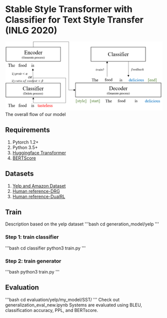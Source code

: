 # Stable Style Transformer with Classifier for Text Style Transfer (INLG 2020)
![model](./image/our_model.png)
The overall flow of our model

## Requirements
1. Pytorch 1.2+
2. Python 3.5+
3. [Huggingface Transformer](https://github.com/huggingface/transformers)
4. [BERTScore](https://pypi.org/project/bert-score/)

## Datasets
1. [Yelp and Amazon Dataset](https://github.com/lijuncen/Sentiment-and-Style-Transfer)
2. [Human reference-DRG](https://github.com/lijuncen/Sentiment-and-Style-Transfer/tree/master/data)
3. [Human reference-DualRL](https://github.com/luofuli/DualRL/tree/master/references)

## Train
Description based on the yelp dataset
'''bash
cd generation_model/yelp
'''
### Step 1: train classifier
'''bash
cd classifier
python3 train.py
'''
### Step 2: train generator
'''bash
python3 train.py
'''
## Evaluation
'''bash
cd evaluation/yelp/my_model/SST/
'''
Check out generalization_eval_new.ipynb
Systems are evaluated using BLEU, classification accuracy, PPL, and BERTscore.
